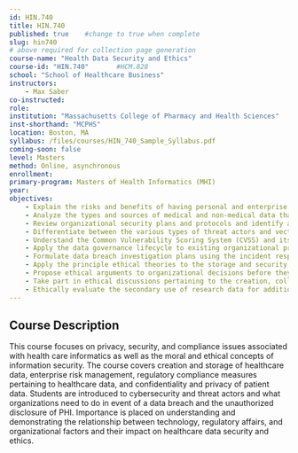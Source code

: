 ```yaml
---
id: HIN.740
title: HIN.740
published: true    #change to true when complete
slug: hin740
# above required for collection page generation
course-name: "Health Data Security and Ethics"
course-id: "HIN.740"       #HCM.828
school: "School of Healthcare Business"
instructors: 
    - Max Saber
co-instructed: 
role: 
institution: "Massachusetts College of Pharmacy and Health Sciences"
inst-shorthand: "MCPHS"
location: Boston, MA
syllabus: /files/courses/HIN_740_Sample_Syllabus.pdf
coming-soon: false
level: Masters
method: Online, asynchronous
enrollment: 
primary-program: Masters of Health Informatics (MHI)
year: 
objectives: 
    - Explain the risks and benefits of having personal and enterprise medical devices interconnected on the internet, 
    - Analyze the types and sources of medical and non-medical data that medical devices and healthcare information systems may generate, 
    - Review organizational security plans and protocols and identify areas for improvement, 
    - Differentiate between the various types of threat actors and vectors commonly used to target healthcare organizations, 
    - Understand the Common Vulnerability Scoring System (CVSS) and its use and purpose in the cybersecurity field, 
    - Apply the data governance lifecycle to existing organizational processes for improvement purposes, 
    - Formulate data breach investigation plans using the incident response framework, 
    - Apply the principle ethical theories to the storage and security of healthcare data, 
    - Propose ethical arguments to organizational decisions before they are made,  
    - Take part in ethical discussions pertaining to the creation, collection, use, and storage of healthcare data, and 
    - Ethically evaluate the secondary use of research data for additional purposes unrelated to its original collection. 
---
```


## Course Description

This course focuses on privacy, security, and compliance issues associated with health care informatics as well as the moral and ethical concepts of information security. The course covers creation and storage of healthcare data, enterprise risk management, regulatory compliance measures pertaining to healthcare data, and confidentiality and privacy of patient data. Students are introduced to cybersecurity and threat actors and what organizations need to do in event of a data breach and the unauthorized disclosure of PHI. Importance is placed on understanding and demonstrating the relationship between technology, regulatory affairs, and organizational factors and their impact on healthcare data security and ethics.
